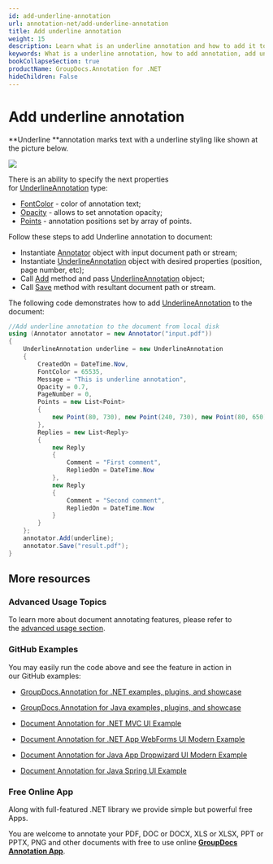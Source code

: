 ```yaml
---
id: add-underline-annotation
url: annotation-net/add-underline-annotation
title: Add underline annotation
weight: 15
description: Learn what is an underline annotation and how to add it to a document programmatically using GroupDocs.Annotation for .NET.
keywords: What is a underline annotation, how to add annotation, add underline annotation
bookCollapseSection: true
productName: GroupDocs.Annotation for .NET
hideChildren: False
---
```


# Add underline annotation

**Underline **annotation marks text with a underline styling like shown at the picture below. 

![](images/annotation-net/add-underline-annotation_0.png)

There is an ability to specify the next properties for [UnderlineAnnotation](https://apireference.groupdocs.com/net/annotation/groupdocs.annotation.models.annotationmodels/underlineannotation) type:

*   [FontColor](https://apireference.groupdocs.com/annotation/net/groupdocs.annotation.models.annotationmodels/underlineannotation/properties/fontcolor) - color of annotation text;
*   [Opacity](https://apireference.groupdocs.com/annotation/net/groupdocs.annotation.models.annotationmodels/underlineannotation/properties/opacity) - allows to set annotation opacity;
*   [Points](https://apireference.groupdocs.com/annotation/net/groupdocs.annotation.models.annotationmodels/underlineannotation/properties/points) - annotation positions set by array of points.  
      
    

Follow these steps to add Underline annotation to document:

*   Instantiate [Annotator](https://apireference.groupdocs.com/net/annotation/groupdocs.annotation/annotator) object with input document path or stream;
*   Instantiate [UnderlineAnnotation](https://apireference.groupdocs.com/net/annotation/groupdocs.annotation.models.annotationmodels/underlineannotation) object with desired properties (position, page number, etc);
*   Call [Add](https://apireference.groupdocs.com/net/annotation/groupdocs.annotation/annotator/methods/add) method and pass [UnderlineAnnotation](https://apireference.groupdocs.com/net/annotation/groupdocs.annotation.models.annotationmodels/underlineannotation) object;
*   Call [Save](https://apireference.groupdocs.com/net/annotation/groupdocs.annotation/annotator/methods/save/index) method with resultant document path or stream.

The following code demonstrates how to add [UnderlineAnnotation](https://apireference.groupdocs.com/net/annotation/groupdocs.annotation.models.annotationmodels/underlineannotation) to the document:

```csharp
//Add underline annotation to the document from local disk
using (Annotator annotator = new Annotator("input.pdf"))
{
	UnderlineAnnotation underline = new UnderlineAnnotation
    {
    	CreatedOn = DateTime.Now,
        FontColor = 65535,
        Message = "This is underline annotation",
        Opacity = 0.7,
        PageNumber = 0,
        Points = new List<Point>
        {
        	new Point(80, 730), new Point(240, 730), new Point(80, 650), new Point(240, 650)
        },
        Replies = new List<Reply>
        {
        	new Reply
            {
            	Comment = "First comment",
                RepliedOn = DateTime.Now
            },
            new Reply
            {
            	Comment = "Second comment",
                RepliedOn = DateTime.Now
            }
        }
    };
    annotator.Add(underline);
    annotator.Save("result.pdf");
}
```

## More resources

### Advanced Usage Topics

To learn more about document annotating features, please refer to the [advanced usage section](https://docs.groupdocs.com/display/annotationnet/Advanced+usage).

### GitHub Examples

You may easily run the code above and see the feature in action in our GitHub examples:

*   [GroupDocs.Annotation for .NET examples, plugins, and showcase](https://github.com/groupdocs-annotation/GroupDocs.Annotation-for-.NET)
    
*   [GroupDocs.Annotation for Java examples, plugins, and showcase](https://github.com/groupdocs-annotation/GroupDocs.Annotation-for-Java)
    
*   [Document Annotation for .NET MVC UI Example](https://github.com/groupdocs-annotation/GroupDocs.Annotation-for-.NET-MVC) 
    
*   [Document Annotation for .NET App WebForms UI Modern Example](https://github.com/groupdocs-annotation/GroupDocs.Annotation-for-.NET-WebForms)
    
*   [Document Annotation for Java App Dropwizard UI Modern Example](https://github.com/groupdocs-annotation/GroupDocs.Annotation-for-Java-Dropwizard)
    
*   [Document Annotation for Java Spring UI Example](https://github.com/groupdocs-annotation/GroupDocs.Annotation-for-Java-Spring)
    

### Free Online App

Along with full-featured .NET library we provide simple but powerful free Apps.

You are welcome to annotate your PDF, DOC or DOCX, XLS or XLSX, PPT or PPTX, PNG and other documents with free to use online **[GroupDocs Annotation App](https://products.groupdocs.app/annotation)**.
